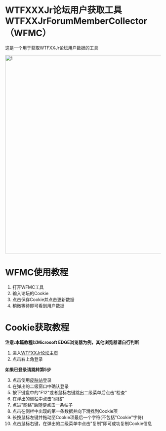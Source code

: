 # WTFXXXJr论坛用户获取工具WTFXXJrForumMemberCollector（WFMC）
这是一个用于获取WTFXXJr论坛用户数据的工具

<img width="640" height="640" alt="1" src="https://github.com/user-attachments/assets/f286077b-095e-4b0b-a8ad-6e3013485e38" />

# WFMC使用教程
1. 打开WFMC工具
2. 输入论坛的Cookie
3. 点击保存Cookie并点击更新数据
4. 稍微等待即可看到用户数据

# Cookie获取教程
**注意:本篇教程以Microsoft EDGE浏览器为例，其他浏览器请自行判断**
1. 进入[WTFXXJr论坛主页](https://bbs.wtfxxjr.top/)
2. 点击右上角登录
 
**如果已登录请跳转第5步**

3. 点击使用[皮肤站](https://auth.wtfxxjr.top/)登录
4. 在弹出的二级窗口中确认登录
5. 按下键盘中的"F12"或者鼠标右键跳出二级菜单后点击"检查"
6. 在弹出的侧栏中点击"网络"
7. 点进"网络"后随便点击一条帖子
8. 点击在侧栏中出现的第一条数据并向下滑找到Cookie项
9. 长按鼠标左键并拖动至Cookie项最后一个字符(不包括"Cookie"字符)
10. 点击鼠标右键，在弹出的二级菜单中点击"复制"即可成功复制Cookie信息
